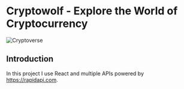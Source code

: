 # Cryptowolf - Explore the World of Cryptocurrency

![Cryptoverse](https://i.ibb.co/8gh5Jc8/image.png)

## Introduction

In this project I use React and multiple APIs powered by https://rapidapi.com.


